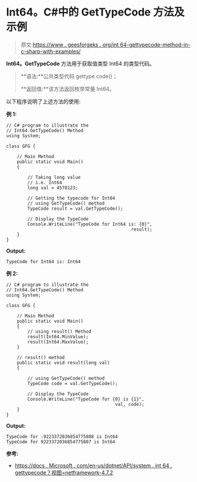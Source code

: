 # Int64。C#中的 GetTypeCode 方法及示例

> 原文:[https://www . geesforgeks . org/int 64-gettypecode-method-in-c-sharp-with-examples/](https://www.geeksforgeeks.org/int64-gettypecode-method-in-c-sharp-with-examples/)

**Int64。GetTypeCode** 方法用于获取值类型 Int64 的类型代码。

> **语法:**公共类型代码 gettype code()；
> 
> **返回值:**该方法返回枚举常量 Int64。

以下程序说明了上述方法的使用:

**例 1:**

```
// C# program to illustrate the
// Int64.GetTypeCode() Method
using System;

class GFG {

    // Main Method
    public static void Main()
    {

        // Taking long value
        // i.e. Int64
        long val = 4578123;

        // Getting the typecode for Int64
        // using GetTypeCode() method
        TypeCode result = val.GetTypeCode();

        // Display the TypeCode 
        Console.WriteLine("TypeCode for Int64 is: {0}",
                                               result);
    }
}
```

**Output:**

```
TypeCode for Int64 is: Int64

```

**例 2:**

```
// C# program to illustrate the
// Int64.GetTypeCode() Method
using System;

class GFG {

    // Main Method
    public static void Main()
    {
        // using result() Method
        result(Int64.MinValue);
        result(Int64.MaxValue);
    }

    // result() method
    public static void result(long val)
    {

        // using GetTypeCode() method
        TypeCode code = val.GetTypeCode();

        // Display the TypeCode
        Console.WriteLine("TypeCode for {0} is {1}",
                                         val, code);
    }
}
```

**Output:**

```
TypeCode for -9223372036854775808 is Int64
TypeCode for 9223372036854775807 is Int64

```

**参考:**

*   [https://docs . Microsoft . com/en-us/dotnet/API/system . int 64 . gettypecode？视图=netframework-4.7.2](https://docs.microsoft.com/en-us/dotnet/api/system.int64.gettypecode?view=netframework-4.7.2)
